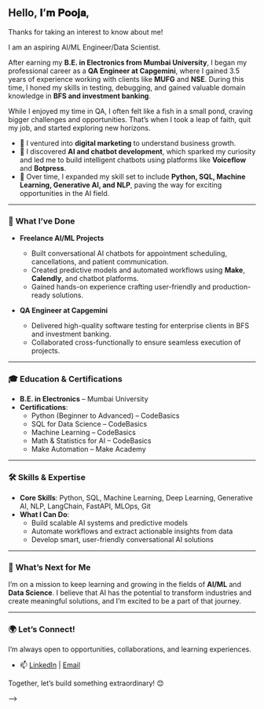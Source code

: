 ## Hello, 𝐈’𝐦 𝐏𝐨𝐨𝐣𝐚, 

Thanks for taking an interest to know about me! 

I am an aspiring AI/ML Engineer/Data Scientist.

After earning my **B.E. in Electronics from Mumbai University**, I began my professional career as a **QA Engineer at Capgemini**, where I gained 3.5 years of experience working with clients like **MUFG** and **NSE**. During this time, I honed my skills in testing, debugging, and gained valuable domain knowledge in **BFS and investment banking**.  

While I enjoyed my time in QA, I often felt like a fish in a small pond, craving bigger challenges and opportunities. That’s when I took a leap of faith, quit my job, and started exploring new horizons.  

- 📖 I ventured into **digital marketing** to understand business growth.  
- 🤖 I discovered **AI and chatbot development**, which sparked my curiosity and led me to build intelligent chatbots using platforms like **Voiceflow** and **Botpress**.  
- 🚀 Over time, I expanded my skill set to include **Python, SQL, Machine Learning, Generative AI, and NLP**, paving the way for exciting opportunities in the AI field.  

---

### 💼 **What I’ve Done**  
- **Freelance AI/ML Projects**  
   - Built conversational AI chatbots for appointment scheduling, cancellations, and patient communication.  
   - Created predictive models and automated workflows using **Make**, **Calendly**, and chatbot platforms.  
   - Gained hands-on experience crafting user-friendly and production-ready solutions.  

- **QA Engineer at Capgemini**  
   - Delivered high-quality software testing for enterprise clients in BFS and investment banking.  
   - Collaborated cross-functionally to ensure seamless execution of projects.  

---

### 🎓 **Education & Certifications**  
- **B.E. in Electronics** – Mumbai University  
- **Certifications**:  
  - Python (Beginner to Advanced) – CodeBasics  
  - SQL for Data Science – CodeBasics  
  - Machine Learning – CodeBasics  
  - Math & Statistics for AI – CodeBasics  
  - Make Automation – Make Academy  

---

### 🛠 **Skills & Expertise**  
- **Core Skills**: Python, SQL, Machine Learning, Deep Learning, Generative AI, NLP, LangChain, FastAPI, MLOps, Git  
- **What I Can Do**:  
   - Build scalable AI systems and predictive models  
   - Automate workflows and extract actionable insights from data  
   - Develop smart, user-friendly conversational AI solutions  

---

### 🌱 **What’s Next for Me**  
I’m on a mission to keep learning and growing in the fields of **AI/ML** and **Data Science**. I believe that AI has the potential to transform industries and create meaningful solutions, and I’m excited to be a part of that journey.  

---

### 🌍 **Let’s Connect!**  
I’m always open to opportunities, collaborations, and learning experiences.  

- 📫 [LinkedIn](https://www.linkedin.com/in/pooja-shinde-1824592a5/) | [Email](shindepooja1014@gmail.com)  

Together, let’s build something extraordinary! 😊  

-->
